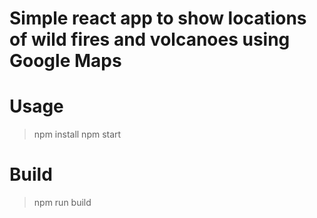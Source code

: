 # Simple react app to show locations of wild fires and volcanoes using Google Maps

# Usage
> npm install
> npm start

# Build
> npm run build